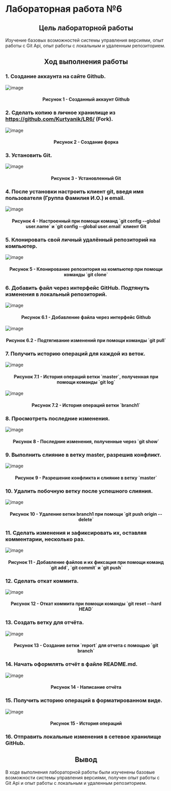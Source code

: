 # Лабораторная работа №6

<h2 align="center"> Цель лабораторной работы</h2>
Изучение базовых возможностей системы управления версиями, опыт работы с Git Api, опыт работы с локальным и удаленным репозиторием.

<h2 align="center"> Ход выполнения работы</h2>

### 1. Создание аккаунта на сайте Github.
![image](Screenshots/1.jpg)
<h4 align="center">Рисунок 1 - Созданный аккаунт Github</h4>

### 2. Сделать копию в личное хранилище из https://github.com/Kurtyanik/LR6/ (Fork).
![image](Screenshots/2.jpg)
<h4 align="center">Рисунок 2 - Создание форка</h4>

### 3. Установить Git.
![image](Screenshots/3.jpg)
<h4 align="center">Рисунок 3 - Установленный Git</h4>

### 4. После установки настроить клиент git, введя имя пользователя (Группа Фамилия И.О.) и email.
![image](Screenshots/4.jpg)
<h4 align="center">Рисунок 4 - Настроенный при помощи команд `git config --global user.name` и `git config --global user.email` клиент Git</h4>

### 5. Клонировать свой личный удалённый репозиторий на компьютер.
![image](Screenshots/5.jpg)
<h4 align="center">Рисунок 5 - Клонирование репозитория на компьютер при помощи команды `git clone`</h4>

### 6. Добавить файл через интерфейс GitHub. Подтянуть изменения в локальный репозиторий.
![image](Screenshots/6(1).jpg)
<h4 align="center">Рисунок 6.1 - Добавление файла через интерфейс Github</h4>

![image](Screenshots/6(2).jpg)
<h4 align="center">Рисунок 6.2 - Подтягивание изменений при помощи команды `git pull`</h4>

### 7. Получить историю операций для каждой из веток.
![image](Screenshots/7(1).jpg)
<h4 align="center">Рисунок 7.1 - История операций ветки `master`, полученная при помощи команды `git log`</h4>

![image](Screenshots/7(2).jpg)
<h4 align="center">Рисунок 7.2 - История операций ветки `branch1`</h4>

### 8. Просмотреть последние изменения.
![image](Screenshots/8.jpg)
<h4 align="center">Рисунок 8 - Последние изменения, полученные через `git show`</h4>

### 9. Выполнить слияние в ветку master, разрешив конфликт.
![image](Screenshots/9.jpg)
<h4 align="center">Рисунок 9 - Разрешение конфликта и слияние в ветку `master`</h4>

### 10. Удалить побочную ветку после успешного слияния.
![image](Screenshots/10.jpg)
<h4 align="center">Рисунок 10 - Удаление ветки branch1 при помощи `git push origin --delete`</h4>

### 11. Сделать изменения и зафиксировать их, оставляя комментарии, несколько раз. 
![image](Screenshots/11.jpg)
<h4 align="center">Рисунок 11 - Добавление файлов и их фиксация при помощи команд `git add`, `git commit` и `git push`</h4>

### 12. Сделать откат коммита.
![image](Screenshots/12.jpg)
<h4 align="center">Рисунок 12 - Откат коммита при помощи команды `git reset --hard HEAD`</h4>

### 13. Создать ветку для отчёта. 
![image](Screenshots/13.jpg)
<h4 align="center">Рисунок 13 - Создание ветки `report` для отчета с помощью `git branch`</h4>

### 14. Начать оформлять отчёт в файле README.md.
![image](Screenshots/14.jpg)
<h4 align="center">Рисунок 14 - Написание отчёта</h4>

### 15. Получить историю операций в форматированном виде.
![image](Screenshots/15.jpg)
<h4 align="center">Рисунок 15 - История операций</h4>

### 16. Отправить локальные изменения в сетевое хранилище GitHub.

<h2 align="center"> Вывод </h2>
В ходе выполнения лабораторной работы были изученены базовые возможности системы управления версиями, получен опыт работы с Git Api и опыт работы с локальным и удаленным репозиторием.
